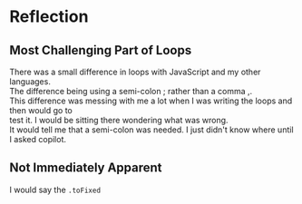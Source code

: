 # Reflection

## Most Challenging Part of Loops

There was a small difference in loops with JavaScript and my other languages.  
The difference being using a semi-colon ; rather than a comma ,.  
This difference was messing with me a lot when I was writing the loops and then would go to  
test it. I would be sitting there wondering what was wrong.  
It would tell me that a semi-colon was needed. I just didn't know where until I asked copilot.

## Not Immediately Apparent

I would say the `.toFixed`
